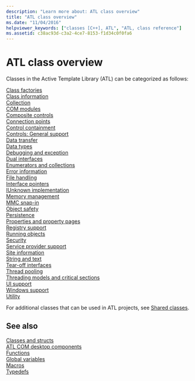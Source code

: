 ```yaml
---
description: "Learn more about: ATL class overview"
title: "ATL class overview"
ms.date: "11/04/2016"
helpviewer_keywords: ["classes [C++], ATL", "ATL, class reference"]
ms.assetid: c38ac93d-c3a2-4ce7-8153-f1d34c0f0fa6
---
```

# ATL class overview

Classes in the Active Template Library (ATL) can be categorized as follows:

[Class factories](../atl/class-factories-classes.md)\
[Class information](../atl/class-information-classes.md)\
[Collection](../atl/collection-classes.md)\
[COM modules](../atl/com-modules-classes.md)\
[Composite controls](../atl/composite-controls-classes.md)\
[Connection points](../atl/connection-points-classes.md)\
[Control containment](../atl/control-containment-classes.md)\
[Controls: General support](../atl/controls-general-support-classes.md)\
[Data transfer](../atl/data-transfer-classes.md)\
[Data types](../atl/data-types-classes.md)\
[Debugging and exception](../atl/debugging-and-exceptions-classes.md)\
[Dual interfaces](../atl/dual-interfaces-classes.md)\
[Enumerators and collections](../atl/enumerators-and-collections-classes.md)\
[Error information](../atl/error-information-classes.md)\
[File handling](../atl/file-handling-classes.md)\
[Interface pointers](../atl/interface-pointers-classes.md)\
[IUnknown implementation](../atl/iunknown-implementation-classes.md)\
[Memory management](../atl/memory-management-classes.md)\
[MMC snap-in](../atl/mmc-snap-in-classes.md)\
[Object safety](../atl/object-safety-classes.md)\
[Persistence](../atl/persistence-classes.md)\
[Properties and property pages](../atl/properties-and-property-pages-classes.md)\
[Registry support](../atl/registry-support-classes.md)\
[Running objects](../atl/running-objects-classes.md)\
[Security](../atl/security-classes.md)\
[Service provider support](../atl/service-provider-support-classes.md)\
[Site information](../atl/site-information-classes.md)\
[String and text](../atl/string-and-text-classes.md)\
[Tear-off interfaces](../atl/tear-off-interfaces-classes.md)\
[Thread pooling](../atl/thread-pooling-classes.md)\
[Threading models and critical sections](../atl/threading-models-and-critical-sections-classes.md)\
[UI support](../atl/ui-support-classes.md)\
[Windows support](../atl/windows-support-classes.md)\
[Utility](../atl/utility-classes.md)

For additional classes that can be used in ATL projects, see [Shared classes](../atl-mfc-shared/atl-mfc-shared-classes.md).

## See also

[Classes and structs](../atl/reference/atl-classes.md)<br/>
[ATL COM desktop components](../atl/atl-com-desktop-components.md)<br/>
[Functions](../atl/reference/atl-functions.md)<br/>
[Global variables](../atl/reference/atl-global-variables.md)<br/>
[Macros](../atl/reference/atl-macros.md)<br/>
[Typedefs](../atl/reference/atl-typedefs.md)
